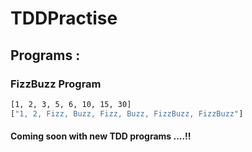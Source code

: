 # TDDPractise
 
## Programs :
### FizzBuzz Program
```sh 
[1, 2, 3, 5, 6, 10, 15, 30]
["1, 2, Fizz, Buzz, Fizz, Buzz, FizzBuzz, FizzBuzz"]
```
#### Coming soon with new  TDD programs ....!! 
